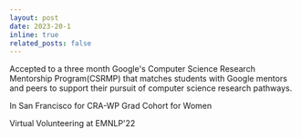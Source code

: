 ```yaml
---
layout: post
date: 2023-20-1
inline: true
related_posts: false
---
```

Accepted to a three month Google's Computer Science Research Mentorship Program(CSRMP) that matches students with Google mentors and peers to support their pursuit of computer science research pathways.

In San Francisco for CRA-WP Grad Cohort for Women

Virtual Volunteering at EMNLP'22